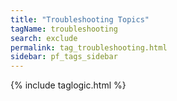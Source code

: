 ```yaml
---
title: "Troubleshooting Topics"
tagName: troubleshooting
search: exclude
permalink: tag_troubleshooting.html
sidebar: pf_tags_sidebar
---
```

{% include taglogic.html %}